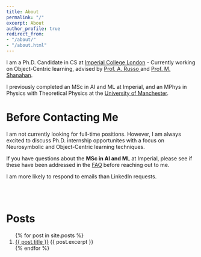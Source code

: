 ```yaml
---
title: About
permalink: "/"
excerpt: About
author_profile: true
redirect_from:
- "/about/"
- "/about.html"
---
```


I am a Ph.D. Candidate in CS at [Imperial College London](https://www.imperial.ac.uk/computing) - Currently working on Object-Centric learning, advised by <a href="https://wp.doc.ic.ac.uk/arusso/">Prof. A. Russo </a> and <a href="https://www.doc.ic.ac.uk/~mpsha/"> Prof. M. Shanahan</a>. 

I previously completed an MSc in AI and ML at Imperial, and an MPhys in Physics with Theoretical Physics at the <a href="https://www.manchester.ac.uk/">University of Manchester</a>.

# Before Contacting Me
I am not currently looking for full-time positions. However, I am always excited to discuss Ph.D. internship opportunites with a focus on Neurosymbolic and Object-Centric learning techniques. 

If you have questions about the **MSc in AI and ML** at Imperial, please see if these have been addressed in the [FAQ](/posts/2021/01/imperial-msc-faq) before reaching out to me.

I am more likely to respond to emails than LinkedIn requests.

<br/><br/>

# Posts
<ol>
{% for post in site.posts %}
  <li>
    <a href="{{ post.url }}">{{ post.title }}</a>
    {{ post.excerpt }}
  </li>
{% endfor %}
</ol>